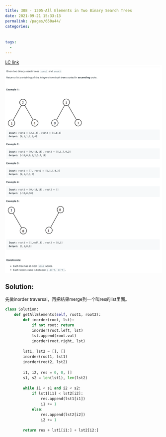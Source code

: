 ```yaml
---
title: 308 - 1305-All Elements in Two Binary Search Trees
date: 2021-09-21 15:33:13
permalink: /pages/650a44/
categories:
  

tags:
  - 
---
```

[LC link](https://leetcode.com/problems/all-elements-in-two-binary-search-trees/)
![](https://raw.githubusercontent.com/emmableu/image/master/1305-0.png)
## Solution:
先做inorder traversal，再把结果merge到一个叫res的list里面。
```python
class Solution:
    def getAllElements(self, root1, root2):
        def inorder(root, lst):
            if not root: return
            inorder(root.left, lst)
            lst.append(root.val)
            inorder(root.right, lst)
        
        lst1, lst2 = [], []
        inorder(root1, lst1)
        inorder(root2, lst2)
        
        i1, i2, res = 0, 0, []
        s1, s2 = len(lst1), len(lst2)
        
        while i1 < s1 and i2 < s2:
            if lst1[i1] < lst2[i2]:
                res.append(lst1[i1])
                i1 += 1
            else:
                res.append(lst2[i2])
                i2 += 1
                
        return res + lst1[i1:] + lst2[i2:]
```
